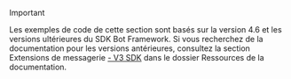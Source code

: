> [!Important]
> Les exemples de code de cette section sont basés sur la version 4.6 et les versions ultérieures du SDK Bot Framework. Si vous recherchez de la documentation pour les versions antérieures, consultez la section Extensions de messagerie [- V3 SDK](~/resources/messaging-extension-v3/messaging-extensions-overview.md) dans le dossier Ressources de la documentation.
